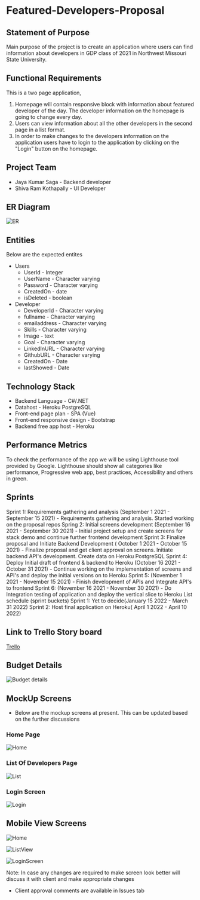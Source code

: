 # Featured-Developers-Proposal

## Statement of Purpose
  Main purpose of the project is to create an application where users can find information about developers in GDP class of 2021 in Northwest Missouri State University.  

## Functional Requirements
  This is a two page application, 
  1. Homepage will contain responsive block with information about featured developer of the day. The developer information on the homepage is going to change every day. 
  2. Users can view information about all the other developers in the second page in a list format. 
  3. In order to make changes to the developers information on the application users have to login to the application by clicking on the "Login" button on the homepage.

## Project Team
- Jaya Kumar Saga - Backend developer
- Shiva Ram Kothapally - UI Developer
## ER Diagram
![ER](https://raw.githubusercontent.com/shivaramkothapally/featured-developers-proposal/main/Images/ER.png)

## Entities 
Below are the expected entites
- Users
    - UserId - Integer
    - UserName - Character varying
    - Password - Character varying
    - CreatedOn - date
    - isDeleted - boolean
 - Developer
    - DeveloperId - Character varying
    - fullname - Character varying
    - emailaddress - Character varying
    - Skills - Character varying
    - Image - text
    - Goal - Character varying
    - LinkedInURL - Character varying
    - GithubURL - Character varying
    - CreatedOn - Date
    - lastShowed - Date
## Technology Stack
  - Backend Language - C#/.NET
  - Datahost - Heroku PostgreSQL
  - Front-end page plan - SPA (Vue)
  - Front-end responsive design - Bootstrap
  - Backend free app host - Heroku

## Performance Metrics
To check the performance of the app we will be using Lighthouse tool provided by Google. Lighthouse should show all categories like performance, Progressive web app, best practices, Accessibility and others in green.

## Sprints
   Sprint 1: Requirements gathering and analysis (September 1 2021 - September 15 2021)
        - Requirements gathering and analysis. Started working on the proposal repos
    Spring 2: Initial screens development (September 16 2021 - September 30 2021)
        - Initial project setup and create screens for stack demo and continue further frontend development
    Sprint 3: Finalize proposal and Initiate Backend Development ( October 1 2021 - October 15 2021)
        - Finalize proposal and get client approval on screens. Initiate backend API's development. Create data on Heroku PostgreSQL
    Sprint 4: Deploy Initial draft of frontend & backend to Heroku (October 16 2021 - October 31 2021)
        - Continue working on the implementation of screens and API's and deploy the initial versions on to Heroku
    Sprint 5: (November 1 2021 - November 15 2021)
        - Finish development of APIs and Integrate API's to frontend
    Sprint 6: (November 16 2021 - November 30 2021)
        - Do Integration testing of application and deploy the vertical slice to Heroku
List schedule (sprint buckets) 
    Sprint 1: Yet to decide(January 15 2022 - March 31 2022)
    Sprint 2: Host final application on Heroku( April 1 2022 - April 10 2022)

## Link to Trello Story board

[Trello](https://trello.com/b/yRWaDdG1/featureddeveloper)

## Budget Details

![Budget details](https://github.com/shivaramkothapally/featured-developers-proposal/blob/main/Images/BudgetInfo.PNG)

## MockUp Screens
- Below are the mockup screens at present. This can be updated based on the further discussions
### Home Page
![Home](https://github.com/shivaramkothapally/featured-developers-proposal/blob/main/Images/Homepage.png)
### List Of Developers Page
![List](https://github.com/shivaramkothapally/featured-developers-proposal/blob/main/Images/DevelopersList.PNG)

### Login Screen
 ![Login](https://github.com/shivaramkothapally/featured-developers-proposal/blob/main/Images/LoginScreen.PNG)
 
## Mobile View Screens

![Home](https://github.com/shivaramkothapally/featured-developers-proposal/blob/main/Images/HomeMobileView.PNG)

![ListView](https://github.com/shivaramkothapally/featured-developers-proposal/blob/main/Images/DevelopersListMobileVIew.PNG)

![LoginScreen](https://github.com/shivaramkothapally/featured-developers-proposal/blob/main/Images/LoginMobileView.PNG)
 
 Note: In case any changes are required to make screen look better will discuss it with client and make appropriate changes  
  - Client approval comments are available in Issues tab
